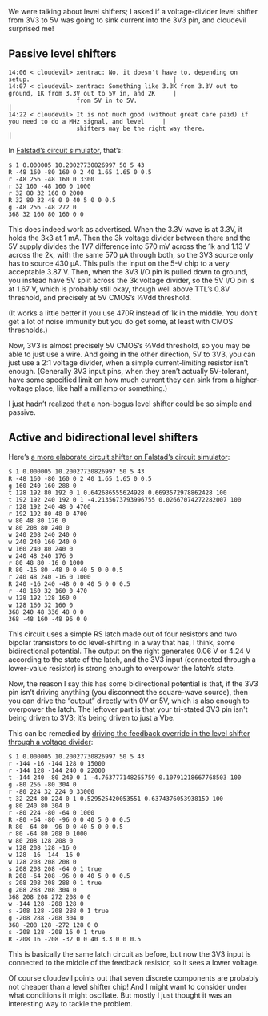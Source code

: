 We were talking about level shifters; I asked if a voltage-divider
level shifter from 3V3 to 5V was going to sink current into the 3V3
pin, and cloudevil surprised me!

Passive level shifters
----------------------

    14:06 < cloudevil> xentrac: No, it doesn't have to, depending on setup.                                        |
    14:07 < cloudevil> xentrac: Something like 3.3K from 3.3V out to ground, 1K from 3.3V out to 5V in, and 2K     |
                       from 5V in to 5V.                                                                           |
    14:22 < cloudevil> It is not much good (without great care paid) if you need to do a MHz signal, and level     |
                       shifters may be the right way there.                                                        |

In [Falstad’s circuit simulator][0], that’s:

    $ 1 0.000005 10.20027730826997 50 5 43
    R -48 160 -80 160 0 2 40 1.65 1.65 0 0.5
    r -48 256 -48 160 0 3300
    r 32 160 -48 160 0 1000
    r 32 80 32 160 0 2000
    R 32 80 32 48 0 0 40 5 0 0 0.5
    g -48 256 -48 272 0
    368 32 160 80 160 0 0

[0]: https://www.falstad.com/circuit/circuitjs.html?ctz=CQAgjCAMB0l3BWcMBMcUHYMGZIA4UA2ATmIxAUgpABZsAoAJRAFoa9xCqW8qwuoIFLT7RCSMGKRUYCegCdW7IQkJKO-GSGy5IC7cM3rOWsPH3ZhvAycFo4TG9cu0OWmlWmDZ9AObGUVQCMYT1sQg4XI2sjGXogA

This does indeed work as advertised.  When the 3.3V wave is at 3.3V,
it holds the 3k3 at 1 mA.  Then the 3k voltage divider between there
and the 5V supply divides the 1V7 difference into 570 mV across the 1k
and 1.13 V across the 2k, with the same 570 μA through both, so the
3V3 source only has to source 430 μA.  This pulls the input on the 5-V
chip to a very acceptable 3.87 V.  Then, when the 3V3 I/O pin is
pulled down to ground, you instead have 5V split across the 3k voltage
divider, so the 5V I/O pin is at 1.67 V, which is probably still okay,
though well above TTL’s 0.8V threshold, and precisely at 5V CMOS’s
⅓Vdd threshold.

(It works a little better if you use 470R instead of 1k in the middle.
You don’t get a lot of noise immunity but you do get some, at least
with CMOS thresholds.)

Now, 3V3 is almost precisely 5V CMOS’s ⅔Vdd threshold, so you may be
able to just use a wire.  And going in the other direction, 5V to 3V3,
you can just use a 2:1 voltage divider, when a simple current-limiting
resistor isn’t enough.  (Generally 3V3 input pins, when they aren’t
actually 5V-tolerant, have some specified limit on how much current
they can sink from a higher-voltage place, like half a milliamp or
something.)

I just hadn’t realized that a non-bogus level shifter could be so
simple and passive.

Active and bidirectional level shifters
---------------------------------------

Here’s [a more elaborate circuit shifter on Falstad’s circuit
simulator][1]:

    $ 1 0.000005 10.20027730826997 50 5 43
    R -48 160 -80 160 0 2 40 1.65 1.65 0 0.5
    g 160 240 160 288 0
    t 128 192 80 192 0 1 0.642686555624928 0.6693572978862428 100
    t 192 192 240 192 0 1 -4.2135673793996755 0.02667074272282007 100
    r 128 192 240 48 0 4700
    r 192 192 80 48 0 4700
    w 80 48 80 176 0
    w 80 208 80 240 0
    w 240 208 240 240 0
    w 240 240 160 240 0
    w 160 240 80 240 0
    w 240 48 240 176 0
    r 80 48 80 -16 0 1000
    R 80 -16 80 -48 0 0 40 5 0 0 0.5
    r 240 48 240 -16 0 1000
    R 240 -16 240 -48 0 0 40 5 0 0 0.5
    r -48 160 32 160 0 470
    w 128 192 128 160 0
    w 128 160 32 160 0
    368 240 48 336 48 0 0
    368 -48 160 -48 96 0 0

[1]: https://www.falstad.com/circuit/circuitjs.html?ctz=CQAgjCAMB0l3BWcMBMcUHYMGZIA4UA2ATmIxAUgpABZsAoAJRAFoa9xCqW8qwuoIFLT7RCSMGKRUYCegHNOVFDT4CUeDpHoAXcBvDFhvQ8L5QxNInnEIEhFUYIXCJbAgwoymh1eLJtPTAjUyFVUPM2aBQwd0IcDGJsUlctWCJ4yAwrTw084TA4egAnfQ5g4RUqdkEaDCLSitCTGur67QB3EBaOEzAMQih6LpM0XuVwzrDlfGm5qaq5-gmZYaU50cm1xZrF-sHtUp7u7n5BQqLmExYz69baqmlBWRK53fCbg4DtZkXPubYWge1BkFjkpUB62wBQEbSmYAMTQR5Vha2RUJhq2whA4Ow42GxtCB2mxHEhy1YNWIX20QA

This circuit uses a simple RS latch made out of four resistors and two
bipolar transistors to do level-shifting in a way that has, I think,
some bidirectional potential.  The output on the right generates
0.06 V or 4.24 V according to the state of the latch, and the 3V3
input (connected through a lower-value resistor) is strong enough to
overpower the latch’s state.

Now, the reason I say this has some bidirectional potential is that,
if the 3V3 pin isn’t driving anything (you disconnect the square-wave
source), then you can drive the “output” directly with 0V or 5V, which
is also enough to overpower the latch.  The leftover part is that your
tri-stated 3V3 pin isn't being driven to 3V3; it’s being driven to
just a Vbe.

This can be remedied by [driving the feedback override in the level
shifter through a voltage divider][2]:

    $ 1 0.000005 10.20027730826997 50 5 43
    r -144 -16 -144 128 0 15000
    r -144 128 -144 240 0 22000
    t -144 240 -80 240 0 1 -4.763777148265759 0.10791218667768503 100
    g -80 256 -80 304 0
    r -80 224 32 224 0 33000
    t 32 224 80 224 0 1 0.529525420053551 0.6374376053938159 100
    g 80 240 80 304 0
    r -80 224 -80 -64 0 1000
    R -80 -64 -80 -96 0 0 40 5 0 0 0.5
    R 80 -64 80 -96 0 0 40 5 0 0 0.5
    r 80 -64 80 208 0 1000
    w 80 208 128 208 0
    w 128 208 128 -16 0
    w 128 -16 -144 -16 0
    w 128 208 208 208 0
    s 208 208 208 -64 0 1 true
    R 208 -64 208 -96 0 0 40 5 0 0 0.5
    s 208 208 208 288 0 1 true
    g 208 288 208 304 0
    368 208 208 272 208 0 0
    w -144 128 -208 128 0
    s -208 128 -208 288 0 1 true
    g -208 288 -208 304 0
    368 -208 128 -272 128 0 0
    s -208 128 -208 16 0 1 true
    R -208 16 -208 -32 0 0 40 3.3 0 0 0.5

[2]: https://www.falstad.com/circuit/circuitjs.html?ctz=CQAgjCAMB0l3BWcMBMcUHYMGZIA4UA2ATmIxAUgpABZsAoAJxAFowabWxCuPwU8UcJThNenMAPEgUNKlRRpRAF2myqLPArlCILGtAyFsWDOwKEEGBMSjQwkDMUlg8hQlkJ4axQQ8j0AOasWjIIPJpUuJwBzJEysiDYKAkxSbgqSSmKnKE5unYIKMRFCDRKCNhlBHbGGHRGkJXE2HhgCH6iwXk6odFQYvH58SyEaf4BAEohGmMzrMQ88rRUSMswCPTToaO5GotCVDprh9CbzDtzefi68PQA7iDXflJoggGPkoJv-IJsSw9flwIuxOP8Bp9Xjcfj8AgBnGTQpF-OZUCDKRgAVwApltESjOD8WAdlsdDoV6AiYciZHh3uAQBicUF8bTvjd+gFsF5WTCMNkbvJAWw+F9WD8xfDxTcxSwYXSCkzccE5dCFarBJz6Ny-hKpHL+UChQiNUDTdxFVjcdNzREiclyTpsNBsOSNvQgA

This is basically the same latch circuit as before, but now the 3V3
input is connected to the middle of the feedback resistor, so it sees
a lower voltage.

Of course cloudevil points out that seven discrete components are
probably not cheaper than a level shifter chip!  And I might want to
consider under what conditions it might oscillate.  But mostly I just
thought it was an interesting way to tackle the problem.